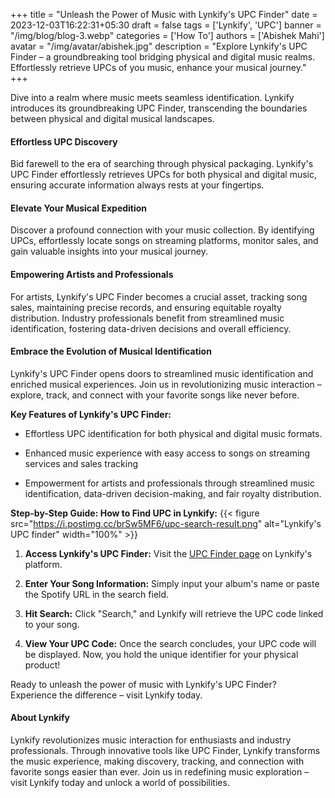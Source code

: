 +++
title = "Unleash the Power of Music with Lynkify's UPC Finder"
date = 2023-12-03T16:22:31+05:30
draft = false
tags = ['Lynkify', 'UPC']
banner = "/img/blog/blog-3.webp"
categories = ['How To']
authors = ['Abishek Mahi']
avatar = "/img/avatar/abishek.jpg"
description = "Explore Lynkify's UPC Finder – a groundbreaking tool bridging physical and digital music realms. Effortlessly retrieve UPCs of you music, enhance your musical journey."
+++

Dive into a realm where music meets seamless identification. Lynkify introduces its groundbreaking UPC Finder, transcending the boundaries between physical and digital musical landscapes.

#### Effortless UPC Discovery

Bid farewell to the era of searching through physical packaging. Lynkify's UPC Finder effortlessly retrieves UPCs for both physical and digital music, ensuring accurate information always rests at your fingertips.

#### Elevate Your Musical Expedition

Discover a profound connection with your music collection. By identifying UPCs, effortlessly locate songs on streaming platforms, monitor sales, and gain valuable insights into your musical journey.

#### Empowering Artists and Professionals

For artists, Lynkify's UPC Finder becomes a crucial asset, tracking song sales, maintaining precise records, and ensuring equitable royalty distribution. Industry professionals benefit from streamlined music identification, fostering data-driven decisions and overall efficiency.

#### Embrace the Evolution of Musical Identification

Lynkify's UPC Finder opens doors to streamlined music identification and enriched musical experiences. Join us in revolutionizing music interaction – explore, track, and connect with your favorite songs like never before.

**Key Features of Lynkify's UPC Finder:**
- Effortless UPC identification for both physical and digital music formats.
  
- Enhanced music experience with easy access to songs on streaming services and sales tracking
  
- Empowerment for artists and professionals through streamlined music identification, data-driven decision-making, and fair royalty distribution.

**Step-by-Step Guide: How to Find UPC in Lynkify:**
  {{< figure src="https://i.postimg.cc/brSw5MF6/upc-search-result.png" alt="Lynkify's UPC finder" width="100%" >}}

1. **Access Lynkify's UPC Finder:** Visit the [UPC Finder page](https://lynkify.in/upc-search) on Lynkify's platform.
   
2. **Enter Your Song Information:** Simply input your album's name or paste the Spotify URL in the search field.
   
3. **Hit Search:** Click "Search," and Lynkify will retrieve the UPC code linked to your song.
   
4. **View Your UPC Code:** Once the search concludes, your UPC code will be displayed. Now, you hold the unique identifier for your physical   product!

Ready to unleash the power of music with Lynkify's UPC Finder? Experience the difference – visit Lynkify today.

#### About Lynkify

Lynkify revolutionizes music interaction for enthusiasts and industry professionals. Through innovative tools like UPC Finder, Lynkify transforms the music experience, making discovery, tracking, and connection with favorite songs easier than ever. Join us in redefining music exploration – visit Lynkify today and unlock a world of possibilities.
